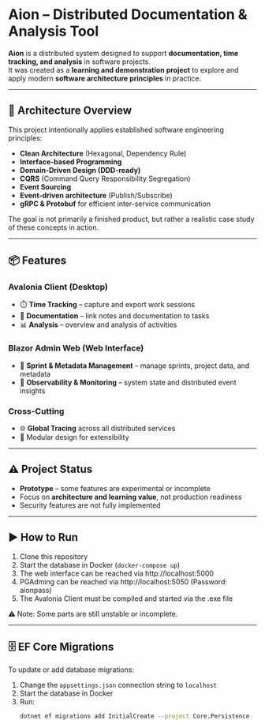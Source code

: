 # Aion – Distributed Documentation & Analysis Tool

**Aion** is a distributed system designed to support **documentation, time tracking, and analysis** in software projects.  
It was created as a **learning and demonstration project** to explore and apply modern **software architecture principles** in practice.

---

## 🚀 Architecture Overview

This project intentionally applies established software engineering principles:

- **Clean Architecture** (Hexagonal, Dependency Rule)
- **Interface-based Programming**
- **Domain-Driven Design (DDD-ready)**
- **CQRS** (Command Query Responsibility Segregation)
- **Event Sourcing**
- **Event-driven architecture** (Publish/Subscribe)
- **gRPC & Protobuf** for efficient inter-service communication

The goal is not primarily a finished product, but rather a realistic case study of these concepts in action.

---

## 📦 Features

### Avalonia Client (Desktop)
- ⏱️ **Time Tracking** – capture and export work sessions
- 📝 **Documentation** – link notes and documentation to tasks
- 📊 **Analysis** – overview and analysis of activities

### Blazor Admin Web (Web Interface)
- 📅 **Sprint & Metadata Management** – manage sprints, project data, and metadata
- 🔎 **Observability & Monitoring** – system state and distributed event insights

### Cross-Cutting
- 🌐 **Global Tracing** across all distributed services
- 🧩 Modular design for extensibility

---

## ⚠️ Project Status

- **Prototype** – some features are experimental or incomplete
- Focus on **architecture and learning value**, not production readiness
- Security features are not fully implemented

---

## ▶️ How to Run

1. Clone this repository
2. Start the database in Docker (`docker-compose up`)
3. The web interface can be reached via http://localhost:5000
4. PGAdming can be reached via http://localhost:5050 (Password: aionpass)
5. The Avalonia Client must be compiled and started via the .exe file

⚠️ Note: Some parts are still unstable or incomplete.

---

## 🗄️ EF Core Migrations

To update or add database migrations:

1. Change the `appsettings.json` connection string to `localhost`
2. Start the database in Docker
3. Run:
   ```bash
   dotnet ef migrations add InitialCreate --project Core.Persistence
